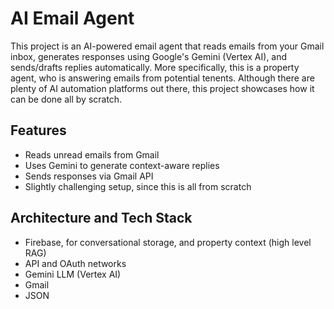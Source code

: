 # AI Email Agent

This project is an AI-powered email agent that reads emails from your Gmail inbox, generates responses using Google's Gemini (Vertex AI), and sends/drafts replies automatically. More specifically, this is a property agent, who is answering emails from potential tenents. Although there are plenty of AI automation platforms out there, this project showcases how it can be done all by scratch. 

## Features
- Reads unread emails from Gmail
- Uses Gemini to generate context-aware replies
- Sends responses via Gmail API
- Slightly challenging setup, since this is all from scratch

## Architecture and Tech Stack
- Firebase, for conversational storage, and property context (high level RAG)
- API and OAuth networks
- Gemini LLM (Vertex AI)
- Gmail
- JSON

  


